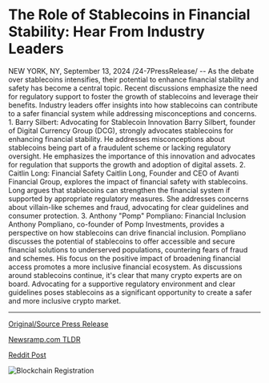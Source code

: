 # The Role of Stablecoins in Financial Stability: Hear From Industry Leaders

NEW YORK, NY, September 13, 2024 /24-7PressRelease/ -- As the debate over stablecoins intensifies, their potential to enhance financial stability and safety has become a central topic. Recent discussions emphasize the need for regulatory support to foster the growth of stablecoins and leverage their benefits. Industry leaders offer insights into how stablecoins can contribute to a safer financial system while addressing misconceptions and concerns.   1.	Barry Silbert: Advocating for Stablecoin Innovation  Barry Silbert, founder of Digital Currency Group (DCG), strongly advocates stablecoins for enhancing financial stability. He addresses misconceptions about stablecoins being part of a fraudulent scheme or lacking regulatory oversight. He emphasizes the importance of this innovation and advocates for regulation that supports the growth and adoption of digital assets.   2.	Caitlin Long: Financial Safety  Caitlin Long, Founder and CEO of Avanti Financial Group, explores the impact of financial safety with stablecoins. Long argues that stablecoins can strengthen the financial system if supported by appropriate regulatory measures. She addresses concerns about villain-like schemes and fraud, advocating for clear guidelines and consumer protection.   3.	Anthony "Pomp" Pompliano: Financial Inclusion   Anthony Pompliano, co-founder of Pomp Investments, provides a perspective on how stablecoins can drive financial inclusion. Pompliano discusses the potential of stablecoins to offer accessible and secure financial solutions to underserved populations, countering fears of fraud and schemes. His focus on the positive impact of broadening financial access promotes a more inclusive financial ecosystem.   As discussions around stablecoins continue, it's clear that many crypto experts are on board. Advocating for a supportive regulatory environment and clear guidelines poses stablecoins as a significant opportunity to create a safer and more inclusive crypto market. 

---

[Original/Source Press Release](https://www.24-7pressrelease.com/press-release/514277/the-role-of-stablecoins-in-financial-stability-hear-from-industry-leaders)
                    

[Newsramp.com TLDR](None) 



[Reddit Post](https://www.reddit.com/r/CryptoNewsInfo/comments/1ffoucb/industry_leaders_advocate_for_regulatory_support/) 



![Blockchain Registration](https://cdn.newsramp.app/24-7PressRelease/qrcode/249/13/davegW6A.webp)